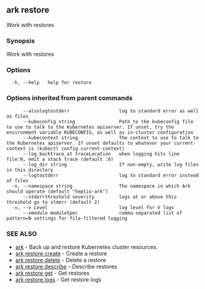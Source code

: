 ## ark restore

Work with restores

### Synopsis


Work with restores

### Options

```
  -h, --help   help for restore
```

### Options inherited from parent commands

```
      --alsologtostderr                  log to standard error as well as files
      --kubeconfig string                Path to the kubeconfig file to use to talk to the Kubernetes apiserver. If unset, try the environment variable KUBECONFIG, as well as in-cluster configuration
      --kubecontext string               The context to use to talk to the Kubernetes apiserver. If unset defaults to whatever your current-context is (kubectl config current-context)
      --log_backtrace_at traceLocation   when logging hits line file:N, emit a stack trace (default :0)
      --log_dir string                   If non-empty, write log files in this directory
      --logtostderr                      log to standard error instead of files
  -n, --namespace string                 The namespace in which Ark should operate (default "heptio-ark")
      --stderrthreshold severity         logs at or above this threshold go to stderr (default 2)
  -v, --v Level                          log level for V logs
      --vmodule moduleSpec               comma-separated list of pattern=N settings for file-filtered logging
```

### SEE ALSO
* [ark](ark.md)	 - Back up and restore Kubernetes cluster resources.
* [ark restore create](ark_restore_create.md)	 - Create a restore
* [ark restore delete](ark_restore_delete.md)	 - Delete a restore
* [ark restore describe](ark_restore_describe.md)	 - Describe restores
* [ark restore get](ark_restore_get.md)	 - Get restores
* [ark restore logs](ark_restore_logs.md)	 - Get restore logs

